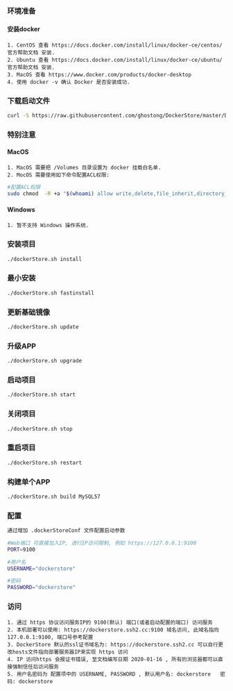 ### 环境准备
#### 安装docker
    1. CentOS 查看 https://docs.docker.com/install/linux/docker-ce/centos/ 官方帮助文档 安装.
    2. Ubuntu 查看 https://docs.docker.com/install/linux/docker-ce/ubuntu/ 官方帮助文档 安装.
    3. MacOS 查看 https://www.docker.com/products/docker-desktop
    4. 使用 docker -v 确认 Docker 是否安装成功.

### 下载启动文件
````bash
curl -S https://raw.githubusercontent.com/ghostong/DockerStore/master/Dependence/dockerStore.sh > dockerStore.sh && chmod 755 dockerStore.sh && sudo mkdir -p /Volumes/DockerStore && sudo chown $(whoami) /Volumes/DockerStore
````

### 特别注意
#### MacOS 
    1. MacOS 需要把 /Volumes 目录设置为 docker 挂载白名单.
    2. MocOS 需要使用如下命令配置ACL权限:  
````bash 
#配置ACL权限
sudo chmod  -R +a "$(whoami) allow write,delete,file_inherit,directory_inherit,add_subdirectory" /Volumes/DockerStore
````
#### Windows
    1. 暂不支持 Windows 操作系统.

### 安装项目
````bash
./dockerStore.sh install
````

### 最小安装
````bash
./dockerStore.sh fastinstall
````

### 更新基础镜像
````bash
./dockerStore.sh update
````

### 升级APP
````bash
./dockerStore.sh upgrade
````

### 启动项目
````bash
./dockerStore.sh start
````

### 关闭项目
````bash
./dockerStore.sh stop
````

### 重启项目
````bash
./dockerStore.sh restart
````

### 构建单个APP
````bash
./dockerStore.sh build MySQL57

````

### 配置
````bash
通过增加 .dockerStoreConf 文件配置启动参数

#Web端口 可直接加入IP, 进行IP访问限制, 例如 https://127.0.0.1:9100
PORT=9100

#用户名
USERNAME="dockerstore"

#密码
PASSWORD="dockerstore"
````

### 访问
    1. 通过 https 协议访问服务IP的 9100(默认) 端口(或者启动配置的端口) 访问服务
    2. 本机部署可以使用: https://dockerstore.ssh2.cc:9100 域名访问, 此域名指向 127.0.0.1:9100, 端口号参考配置
    3. DockerStore 默认的ssl证书域名为: https://dockerstore.ssh2.cc 可以自行更改hosts文件指向部署服务器IP来实现 https 访问
    4. IP 访问https 会报证书错误, 至文档编写日期 2020-01-16 , 所有的浏览器都可以直接强制信任后访问服务
    5. 用户名密码为 配置项中的 USERNAME, PASSWORD , 默认用户名: dockerstore   密码: dockerstore
